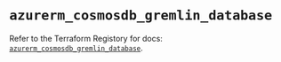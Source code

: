 # `azurerm_cosmosdb_gremlin_database`

Refer to the Terraform Registory for docs: [`azurerm_cosmosdb_gremlin_database`](https://registry.terraform.io/providers/hashicorp/azurerm/3.81.0/docs/resources/cosmosdb_gremlin_database).
